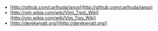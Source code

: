 * [http://github.com/carlhuda/janus](http://github.com/carlhuda/janus)
* [http://vim.wikia.com/wiki/Vim\_Tips\_Wiki](http://vim.wikia.com/wiki/Vim_Tips_Wiki)
* [http://derekwyatt.org/](http://derekwyatt.org/)
